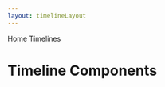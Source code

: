 ```yaml
---
layout: timelineLayout
---
```


<script>
	import { Card, Breadcrumb, BreadcrumbItem } from '$lib/index'
  import { Home } from 'svelte-heros';
	let divClass = 'max-w-xs bg-white rounded-lg border border-gray-200 shadow-md dark:bg-gray-800 dark:border-gray-700';
</script>

<Breadcrumb>
  <BreadcrumbItem href="/" icon={Home} variation="solid">Home</BreadcrumbItem>
  <BreadcrumbItem>Timelines</BreadcrumbItem>
</Breadcrumb>

<h1 class="text-3xl w-full dark:text-white py-8">Timeline Components</h1>

<div class="p-4">
	<Card {divClass} img="/images/timeline.webp" btnColor="red" header="Default" link="/timelines/default" btnLabel="Read more" />
</div>
<div class="p-4">
	<Card {divClass} img="/images/timeline.webp" btnColor="green" header="Vertical" link="/timelines/vertical" btnLabel="Read more" />
</div>
<div class="p-4">
	<Card {divClass} img="/images/timeline.webp" btnColor="purple" header="Horizontal" link="/timelines/horizontal" btnLabel="Read more" />
</div>
<div class="p-4">
	<Card {divClass} img="/images/timeline.webp" btnColor="pink" header="Activity" link="/timelines/activity" btnLabel="Read more" />
</div>
<div class="p-4">
	<Card {divClass} img="/images/timeline.webp" btnColor="indigo" header="Group" link="/timelines/group" btnLabel="Read more" />
</div>
